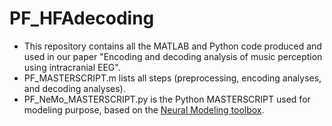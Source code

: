 # PF_HFAdecoding
- This repository contains all the MATLAB and Python code produced and used in our paper "Encoding and decoding analysis of music perception using intracranial EEG".
- PF_MASTERSCRIPT.m lists all steps (preprocessing, encoding analyses, and decoding analyses).
- PF_NeMo_MASTERSCRIPT.py is the Python MASTERSCRIPT used for modeling purpose, based on the [Neural Modeling toolbox](https://github.com/ludovicbellier/NeMo).
